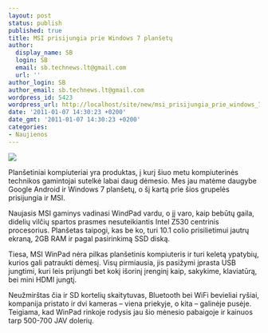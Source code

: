 ```yaml
---
layout: post
status: publish
published: true
title: MSI prisijungia prie Windows 7 planšetų
author:
  display_name: SB
  login: SB
  email: sb.technews.lt@gmail.com
  url: ''
author_login: SB
author_email: sb.technews.lt@gmail.com
wordpress_id: 5423
wordpress_url: http://localhost/site/new/msi_prisijungia_prie_windows_7_plansetu/
date: '2011-01-07 14:30:23 +0200'
date_gmt: '2011-01-07 14:30:23 +0200'
categories:
- Naujienos
---
```

<div class="imgright"><img src="http://technews.lt/upload/4887345913_138d149977.jpg"  /></div>
<p>Planšetiniai kompiuteriai yra produktas, į kurį šiuo metu kompiuterinės technikos gamintojai sutelkė labai daug dėmesio. Mes jau matėme daugybe Google Android ir Windows 7 planšetų, o šį kartą prie šios grupelės prisijungia ir MSI.</p>
<p>Naujasis MSI gaminys vadinasi WindPad vardu, o jį varo, kaip bebūtų gaila, didelių vilčių spartos prasmes nesuteikiantis Intel Z530 centrinis procesorius. Planšetas taipogi, kas be ko, turi 10.1 colio prisilietimui jautrų ekraną, 2GB RAM ir pagal pasirinkimą SSD diską.</p>
<p>Tiesa, MSI WinPad nėra pilkas planšetinis kompiuteris ir turi keletą ypatybių, kurios gali patraukti dėmesį. Visų pirmiausia, jis pasižymi įprasta USB jungtimi, kuri leis prijungti bet kokį išorinį įrenginį kaip, sakykime, klaviatūrą, bei mini HDMI jungtį.</p>
<p>Neužmirštas čia ir SD kortelių skaitytuvas, Bluetooth bei WiFi bevieliai ryšiai, kompanija pristato ir dvi kameras – viena priekyje, o kita – galinėje pusėje. Teigiama, kad WinPad rinkoje rodysis jau šio mėnesio pabaigoje ir kainuos tarp 500-700 JAV dolerių.<br /></p>
